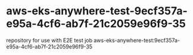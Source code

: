 # aws-eks-anywhere-test-9ecf357a-e95a-4cf6-ab7f-21c2059e96f9-35
repository for use with E2E test job aws-eks-anywhere-test:9ecf357a-e95a-4cf6-ab7f-21c2059e96f9-35
